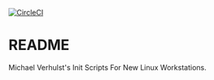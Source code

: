 [![CircleCI](https://circleci.com/gh/verhulstm/inits-and-configs.svg?style=svg)](https://circleci.com/gh/verhulstm/inits-and-configs)

# README

Michael Verhulst's Init Scripts For New Linux Workstations.
